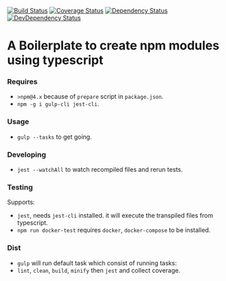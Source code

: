 [![Build Status](https://travis-ci.org/beckend/typescript-npm-boilerplate.svg?branch=master)](https://travis-ci.org/beckend/typescript-npm-boilerplate)
[![Coverage Status](https://coveralls.io/repos/github/beckend/typescript-npm-boilerplate/badge.svg?branch=master)](https://coveralls.io/github/beckend/typescript-npm-boilerplate?branch=master)
[![Dependency Status](https://img.shields.io/david/beckend/typescript-npm-boilerplate.svg?maxAge=2592000)](https://david-dm.org/beckend/typescript-npm-boilerplate)
[![DevDependency Status](https://img.shields.io/david/dev/beckend/typescript-npm-boilerplate.svg?maxAge=2592000)](https://david-dm.org/beckend/typescript-npm-boilerplate?type=dev)

# A Boilerplate to create npm modules using typescript

### Requires
- `>npm@4.x` because of `prepare` script in `package.json`.
- `npm -g i gulp-cli jest-cli`.

### Usage
- `gulp --tasks` to get going.

### Developing
- `jest --watchAll` to watch recompiled files and rerun tests.

### Testing
Supports:
- `jest`, needs `jest-cli` installed. it will execute the transpiled files from typescript.
- `npm run docker-test` requires `docker`, `docker-compose` to be installed.

### Dist
- `gulp` will run default task which consist of running tasks:
- `lint`, `clean`, `build`, `minify` then `jest` and collect coverage.

